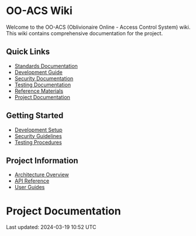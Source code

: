# OO-ACS Wiki

Welcome to the OO-ACS (Oblivionaire Online - Access Control System) wiki. This wiki contains comprehensive documentation for the project.

## Quick Links
- [Standards Documentation](Standards-Documentation)
- [Development Guide](Development-Guide)
- [Security Documentation](Security-Documentation)
- [Testing Documentation](Testing-Documentation)
- [Reference Materials](Reference-Materials)
- [Project Documentation](Project-Documentation)

## Getting Started
- [Development Setup](Development-Setup)
- [Security Guidelines](Security-Guidelines)
- [Testing Procedures](Testing-Procedures)

## Project Information
- [Architecture Overview](Architecture-Overview)
- [API Reference](API-Reference)
- [User Guides](User-Guides)

# Project Documentation

Last updated: 2024-03-19 10:52 UTC
